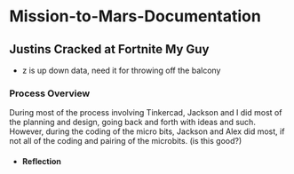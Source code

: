 # Mission-to-Mars-Documentation

## Justins Cracked at Fortnite My Guy

*  z is up down data, need it for throwing off the balcony


### Process Overview
During most of the process involving Tinkercad, Jackson and I did most of the planning and design, going back and forth with ideas and such. However, during the coding of the micro bits, Jackson and Alex did most, if not all of the coding and pairing of the microbits. (is this good?)

* #### Reflection
  
